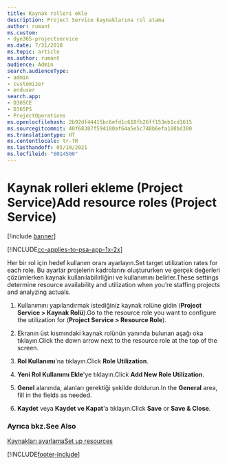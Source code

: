```yaml
---
title: Kaynak rolleri ekle
description: Project Service kaynaklarına rol atama
author: rumant
ms.custom:
- dyn365-projectservice
ms.date: 7/31/2018
ms.topic: article
ms.author: rumant
audience: Admin
search.audienceType:
- admin
- customizer
- enduser
search.app:
- D365CE
- D365PS
- ProjectOperations
ms.openlocfilehash: 2b92df44415bc6efd1c610fb26ff153eb1cd1615
ms.sourcegitcommit: 40f68387f594180af64a5e5c748b6efa188bd300
ms.translationtype: HT
ms.contentlocale: tr-TR
ms.lasthandoff: 05/10/2021
ms.locfileid: "6014500"
---
```

# <a name="add-resource-roles-project-service"></a><span data-ttu-id="c2856-103">Kaynak rolleri ekleme (Project Service)</span><span class="sxs-lookup"><span data-stu-id="c2856-103">Add resource roles (Project Service)</span></span>

[!include [banner](../includes/psa-now-project-operations.md)]

[!INCLUDE[cc-applies-to-psa-app-1x-2x](../includes/cc-applies-to-psa-app-1x-2x.md)]

<span data-ttu-id="c2856-104">Her bir rol için hedef kullanım oranı ayarlayın.</span><span class="sxs-lookup"><span data-stu-id="c2856-104">Set target utilization rates for each role.</span></span> <span data-ttu-id="c2856-105">Bu ayarlar projelerin kadrolarını oluştururken ve gerçek değerleri çözümlerken kaynak kullanılabilirliğini ve kullanımını belirler.</span><span class="sxs-lookup"><span data-stu-id="c2856-105">These settings determine resource availability and utilization when you’re staffing projects and analyzing actuals.</span></span>  
  
1.  <span data-ttu-id="c2856-106">Kullanımını yapılandırmak istediğiniz kaynak rolüne gidin (**Project Service > Kaynak Rolü**).</span><span class="sxs-lookup"><span data-stu-id="c2856-106">Go to the resource role you want to configure the utilization for (**Project Service > Resource Role**).</span></span>  
  
2.  <span data-ttu-id="c2856-107">Ekranın üst kısmındaki kaynak rolünün yanında bulunan aşağı oka tıklayın.</span><span class="sxs-lookup"><span data-stu-id="c2856-107">Click the down arrow next to the resource role at the top of the screen.</span></span>  
  
3.  <span data-ttu-id="c2856-108">**Rol Kullanımı**'na tıklayın.</span><span class="sxs-lookup"><span data-stu-id="c2856-108">Click **Role Utilization**.</span></span>  
  
4.  <span data-ttu-id="c2856-109">**Yeni Rol Kullanımı Ekle**'ye tıklayın.</span><span class="sxs-lookup"><span data-stu-id="c2856-109">Click **Add New Role Utilization**.</span></span>  
  
5.  <span data-ttu-id="c2856-110">**Genel** alanında, alanları gerektiği şekilde doldurun.</span><span class="sxs-lookup"><span data-stu-id="c2856-110">In the **General** area, fill in the fields as needed.</span></span>  
  
6.  <span data-ttu-id="c2856-111">**Kaydet** veya **Kaydet ve Kapat**'a tıklayın.</span><span class="sxs-lookup"><span data-stu-id="c2856-111">Click **Save** or **Save & Close**.</span></span>  
  
### <a name="see-also"></a><span data-ttu-id="c2856-112">Ayrıca bkz.</span><span class="sxs-lookup"><span data-stu-id="c2856-112">See Also</span></span>  
 [<span data-ttu-id="c2856-113">Kaynakları ayarlama</span><span class="sxs-lookup"><span data-stu-id="c2856-113">Set up resources</span></span>](../psa/set-up-resources.md)


[!INCLUDE[footer-include](../includes/footer-banner.md)]
